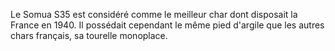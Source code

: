 Le Somua S35 est considéré comme le meilleur char dont disposait la France en 1940.
Il possédait cependant le même pied d'argile que les autres chars français,
sa tourelle monoplace.
